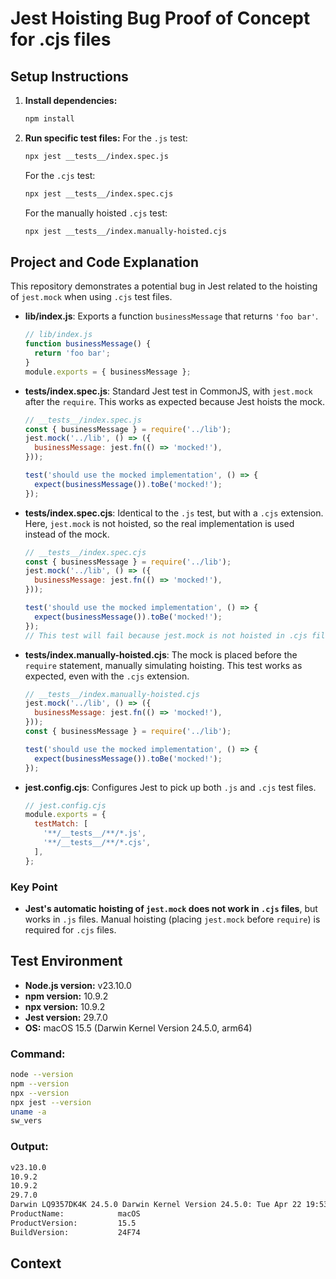 # Jest Hoisting Bug Proof of Concept for .cjs files

## Setup Instructions

1. **Install dependencies:**
   ```zsh
   npm install
   ```
2. **Run specific test files:**
   For the `.js` test:
     ```zsh
     npx jest __tests__/index.spec.js
     ```
   For the `.cjs` test:
     ```zsh
     npx jest __tests__/index.spec.cjs
     ```
   For the manually hoisted `.cjs` test:
     ```zsh
     npx jest __tests__/index.manually-hoisted.cjs
     ```

## Project and Code Explanation

This repository demonstrates a potential bug in Jest related to the hoisting of `jest.mock` when using `.cjs` test files.

- **lib/index.js**: Exports a function `businessMessage` that returns `'foo bar'`.
  ```js
  // lib/index.js
  function businessMessage() {
    return 'foo bar';
  }
  module.exports = { businessMessage };
  ```

- **__tests__/index.spec.js**: Standard Jest test in CommonJS, with `jest.mock` after the `require`. This works as expected because Jest hoists the mock.
  ```js
  // __tests__/index.spec.js
  const { businessMessage } = require('../lib');
  jest.mock('../lib', () => ({
    businessMessage: jest.fn(() => 'mocked!'),
  }));

  test('should use the mocked implementation', () => {
    expect(businessMessage()).toBe('mocked!');
  });
  ```

- **__tests__/index.spec.cjs**: Identical to the `.js` test, but with a `.cjs` extension. Here, `jest.mock` is not hoisted, so the real implementation is used instead of the mock.
  ```js
  // __tests__/index.spec.cjs
  const { businessMessage } = require('../lib');
  jest.mock('../lib', () => ({
    businessMessage: jest.fn(() => 'mocked!'),
  }));

  test('should use the mocked implementation', () => {
    expect(businessMessage()).toBe('mocked!');
  });
  // This test will fail because jest.mock is not hoisted in .cjs files
  ```

- **__tests__/index.manually-hoisted.cjs**: The mock is placed before the `require` statement, manually simulating hoisting. This test works as expected, even with the `.cjs` extension.
  ```js
  // __tests__/index.manually-hoisted.cjs
  jest.mock('../lib', () => ({
    businessMessage: jest.fn(() => 'mocked!'),
  }));
  const { businessMessage } = require('../lib');

  test('should use the mocked implementation', () => {
    expect(businessMessage()).toBe('mocked!');
  });
  ```

- **jest.config.cjs**: Configures Jest to pick up both `.js` and `.cjs` test files.
  ```js
  // jest.config.cjs
  module.exports = {
    testMatch: [
      '**/__tests__/**/*.js',
      '**/__tests__/**/*.cjs',
    ],
  };
  ```

### Key Point

- **Jest's automatic hoisting of `jest.mock` does not work in `.cjs` files**, but works in `.js` files. Manual hoisting (placing `jest.mock` before `require`) is required for `.cjs` files.

## Test Environment 

- **Node.js version:** v23.10.0
- **npm version:** 10.9.2
- **npx version:** 10.9.2
- **Jest version:** 29.7.0
- **OS:** macOS 15.5 (Darwin Kernel Version 24.5.0, arm64)

### Command: 
```zsh
node --version
npm --version
npx --version
npx jest --version
uname -a
sw_vers
```

### Output:
```zsh
v23.10.0
10.9.2
10.9.2
29.7.0
Darwin LQ9357DK4K 24.5.0 Darwin Kernel Version 24.5.0: Tue Apr 22 19:53:27 PDT 2025; root:xnu-11417.121.6~2/RELEASE_ARM64_T6041 arm64
ProductName:            macOS
ProductVersion:         15.5
BuildVersion:           24F74

```

## Context

<!-- Add any additional context or links here -->
